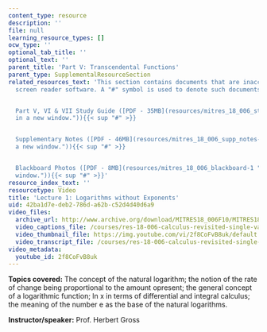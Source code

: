 ```yaml
---
content_type: resource
description: ''
file: null
learning_resource_types: []
ocw_type: ''
optional_tab_title: ''
optional_text: ''
parent_title: 'Part V: Transcendental Functions'
parent_type: SupplementalResourceSection
related_resources_text: 'This section contains documents that are inaccessible to
  screen reader software. A "#" symbol is used to denote such documents.


  Part V, VI & VII Study Guide ([PDF - 35MB](resources/mitres_18_006_study_5_6_7 "Open
  in a new window.")){{< sup "#" >}}


  Supplementary Notes ([PDF - 46MB](resources/mitres_18_006_supp_notes-1 "Open in
  a new window.")){{< sup "#" >}}


  Blackboard Photos ([PDF - 8MB](resources/mitres_18_006_blackboard-1 "Open in a new
  window.")){{< sup "#" >}}'
resource_index_text: ''
resourcetype: Video
title: 'Lecture 1: Logarithms without Exponents'
uid: 42ba1d7e-deb2-786d-a62b-c52d4d40d6a9
video_files:
  archive_url: http://www.archive.org/download/MITRES18_006F10/MITRES18_006F10_26_0501_300k.mp4
  video_captions_file: /courses/res-18-006-calculus-revisited-single-variable-calculus-fall-2010/cf5015730d71540094ea913557ef4744_2f8CoFvB8uk.vtt
  video_thumbnail_file: https://img.youtube.com/vi/2f8CoFvB8uk/default.jpg
  video_transcript_file: /courses/res-18-006-calculus-revisited-single-variable-calculus-fall-2010/0691862321b26aaff08b80f01ba55a86_2f8CoFvB8uk.pdf
video_metadata:
  youtube_id: 2f8CoFvB8uk
---
```


**Topics covered:** The concept of the natural logarithm; the notion of the rate of change being proportional to the amount opresent; the general concept of a logarithmic function; ln x in terms of differential and integral calculus; the meaning of the number e as the base of the natural logarithms.

**Instructor/speaker:** Prof. Herbert Gross